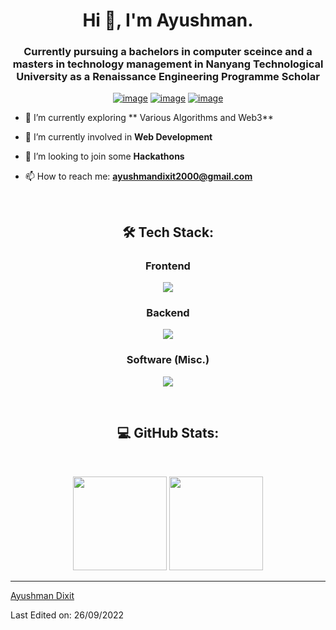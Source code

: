 <h1 align="center">Hi 👋, I'm Ayushman.</h1>
<h3 align="center">Currently pursuing a bachelors in computer sceince and a masters in technology management in Nanyang Technological University as a Renaissance Engineering Programme Scholar</h3>
<div align="center">

[![image](https://img.shields.io/badge/LinkedIn-0077B5?style=for-the-badge&logo=linkedin&logoColor=white)](https://www.linkedin.com/in/ayushman-dixit-516a0b202/)
[![image](https://img.shields.io/badge/Gmail-D14836?style=for-the-badge&logo=gmail&logoColor=white)](mailto:ayushmandixit2000@gmail.com)
[![image](https://img.shields.io/badge/Telegram-188AD5?style=for-the-badge&logo=telegram&logoColor=white)](https://t.me/ayushman11)

  
</div>

- 🔭 I’m currently exploring ** Various Algorithms and Web3**

- 🌱 I’m currently involved in **Web Development**

- 👯 I’m looking to join some **Hackathons**

- 📫 How to reach me: **ayushmandixit2000@gmail.com**

<br />

<h2 align="center"> 🛠 Tech Stack:</h2>

<div align="center">
  <h3>Frontend</h3>
  <p>
    <a href="https://skillicons.dev">
      <img src="https://skillicons.dev/icons?i=html,css,js,react,tailwind,bootstrap,redux,figma" />
    </a>
  </p>
  <h3>Backend</h3>
  <p>
    <a href="https://skillicons.dev">
      <img src="https://skillicons.dev/icons?i=nodejs,express,flask,django,mongodb,firebase,mysql" />
    </a>
  </p>
  <h3>Software (Misc.)</h3>
  <p>
    <a href="https://skillicons.dev">
      <img src="https://skillicons.dev/icons?i=c,solidity,git,selenium" />
    </a>
  </p>
  <br />
</div>

<h2 align="center">  💻 GitHub Stats:</h2>
<br />
<p align= "center">
  <img height= "150" src="https://github-readme-stats.vercel.app/api?username=crustyapples&theme=react&show_icons=true&include_all_commits=true" />
  <img height= "150" src="https://github-readme-stats.vercel.app/api/top-langs/?username=crustyapples&theme=react&layout=compact" />
</p>

------

[Ayushman Dixit](https://github.com/ayushmandixit2000)

Last Edited on: 26/09/2022
